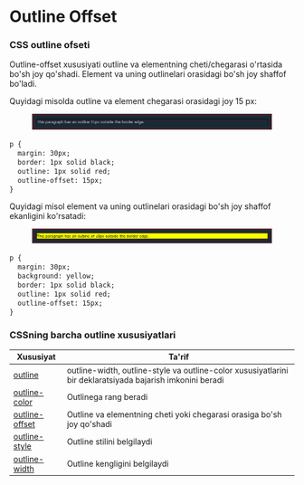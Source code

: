 # Outline Offset

### CSS outline ofseti <a href="#css-kontur-ofseti" id="css-kontur-ofseti"></a>

Outline-offset xususiyati outline va elementning cheti/chegarasi o'rtasida bo'sh joy qo'shadi. Element va uning outlinelari orasidagi bo'sh joy shaffof bo'ladi.

Quyidagi misolda outline va element chegarasi orasidagi joy 15 px:

<figure><img src="../../../.gitbook/assets/image (506).png" alt=""><figcaption></figcaption></figure>

```
p {
  margin: 30px;
  border: 1px solid black;
  outline: 1px solid red;
  outline-offset: 15px;
}
```

Quyidagi misol element va uning outlinelari orasidagi bo'sh joy shaffof ekanligini ko'rsatadi:

<figure><img src="../../../.gitbook/assets/image (475).png" alt=""><figcaption></figcaption></figure>

```
p {
  margin: 30px;
  background: yellow;
  border: 1px solid black;
  outline: 1px solid red;
  outline-offset: 15px;
}
```

### CSSning barcha outline xususiyatlari <a href="#barcha-css-kontur-xususiyatlari" id="barcha-css-kontur-xususiyatlari"></a>

| Xususiyat                                                                       | Ta'rif                                                                                                    |
| ------------------------------------------------------------------------------- | --------------------------------------------------------------------------------------------------------- |
| [outline](https://www.w3schools.com/cssref/pr\_outline.asp)                     | outline-width, outline-style va outline-color xususiyatlarini bir deklaratsiyada bajarish imkonini beradi |
| [outline-color](https://www.w3schools.com/cssref/pr\_outline-color.asp)         | Outlinega rang beradi                                                                                     |
| [outline-offset](https://www.w3schools.com/cssref/css3\_pr\_outline-offset.asp) | Outline va elementning cheti yoki chegarasi orasiga bo'sh joy qo'shadi                                    |
| [outline-style](https://www.w3schools.com/cssref/pr\_outline-style.asp)         | Outline stilini belgilaydi                                                                                |
| [outline-width](https://www.w3schools.com/cssref/pr\_outline-width.asp)         | Outline kengligini belgilaydi                                                                             |
